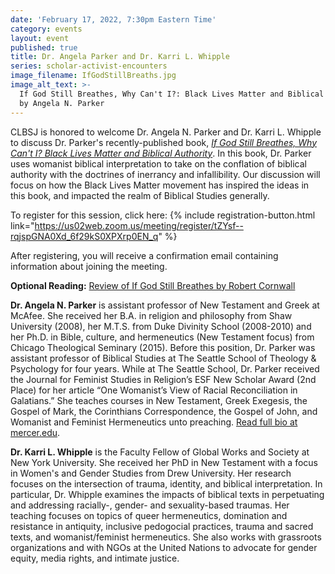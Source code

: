 ```yaml
---
date: 'February 17, 2022, 7:30pm Eastern Time'
category: events
layout: event
published: true
title: Dr. Angela Parker and Dr. Karri L. Whipple
series: scholar-activist-encounters
image_filename: IfGodStillBreaths.jpg
image_alt_text: >-
  If God Still Breathes, Why Can't I?: Black Lives Matter and Biblical Authority
  by Angela N. Parker
---
```

CLBSJ is honored to welcome Dr. Angela N. Parker and Dr. Karri L. Whipple to discuss Dr. Parker's recently-published book, _[If God Still Breathes, Why Can't I? Black Lives Matter and Biblical Authority](https://www.amazon.com/God-Still-Breathes-Why-Cant/dp/0802879268)_. In this book, Dr. Parker uses womanist biblical interpretation to take on the conflation of biblical authority with the doctrines of inerrancy and infallibility. Our discussion will focus on how the Black Lives Matter movement has inspired the ideas in this book, and impacted the realm of Biblical Studies generally.

To register for this session, click here: {% include registration-button.html link="https://us02web.zoom.us/meeting/register/tZYsf--rqjspGNA0Xd_6f29kS0XPXrp0EN_q" %}

After registering, you will receive a confirmation email containing information about joining the meeting.

**Optional Reading:** [Review of If God Still Breathes by Robert Cornwall](https://www.bobcornwall.com/2021/10/if-god-still-breathes-why-cant-i-angela.html)

**Dr. Angela N. Parker** is assistant professor of New Testament and Greek at McAfee. She received her B.A. in religion and philosophy from Shaw University (2008), her M.T.S. from Duke Divinity School (2008-2010) and her Ph.D. in Bible, culture, and hermeneutics (New Testament focus) from Chicago Theological Seminary (2015). Before this position, Dr. Parker was assistant professor of Biblical Studies at The Seattle School of Theology & Psychology for four years. While at The Seattle School, Dr. Parker received the Journal for Feminist Studies in Religion’s ESF New Scholar Award (2nd Place) for her article “One Womanist’s View of Racial Reconciliation in Galatians.” She teaches courses in New Testament, Greek Exegesis, the Gospel of Mark, the Corinthians Correspondence, the Gospel of John, and Womanist and Feminist Hermeneutics unto preaching. [Read full bio at mercer.edu](https://theology.mercer.edu/faculty-and-staff/parker/).

**Dr. Karri L. Whipple** is the Faculty Fellow of Global Works and Society at New York University. She received her PhD in New Testament with a focus in Women's and Gender Studies from Drew University. Her research focuses on the intersection of trauma, identity, and biblical interpretation. In particular, Dr. Whipple examines the impacts of biblical texts in perpetuating and addressing racially-, gender- and sexuality-based traumas. Her teaching focuses on topics of queer hermeneutics, domination and resistance in antiquity, inclusive pedogocial practices, trauma and sacred texts, and womanist/feminist hermeneutics. She also works with grassroots organizations and with NGOs at the United Nations to advocate for gender equity, media rights, and intimate justice.
